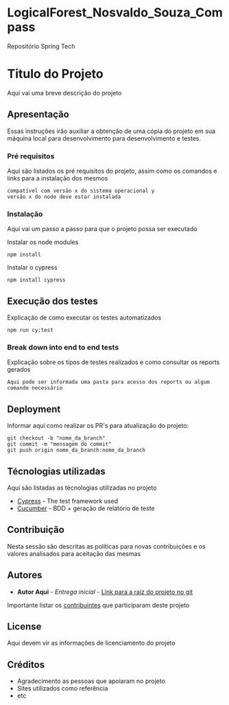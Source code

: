 # LogicalForest_Nosvaldo_Souza_Compass
Repositório Spring Tech

# Titulo do Projeto

Aqui vai uma breve descrição do projeto

## Apresentação

Essas instruções irão auxiliar a obtenção de uma cópia do projeto em sua máquina local para desenvolvimento para desenvolvimento e testes.

### Pré requisitos

Aqui são listados os pré requisitos do projeto, assim como os comandos e links para a instalação dos mesmos

```
compatível com versão x do sistema operacional y
versão x do node deve estar instalada
```

### Instalação

Aqui vai um passo a passo para que o projeto possa ser executado

Instalar os node modules

```
npm install
```

Instalar o cypress

```
npm install cypress
```

## Execução dos testes

Explicação de como executar os testes automatizados

```
npm run cy:test
```

### Break down into end to end tests

Explicação sobre os tipos de testes realizados e como consultar os reports gerados

```
Aqui pode ser informada uma pasta para acesso dos reports ou algum comando necessário
```

## Deployment

Informar aqui como realizar os PR's para atualização do projeto:

```
git checkout -b "nome_da_branch"
git commit -m "mensagem do commit"
git push origin nome_da_branch:nome_da_branch
```

## Técnologias utilizadas
Aqui são listadas as técnologias utilizadas no projeto

* [Cypress](https://www.cypress.io/) - The test framework used
* [Cucumber](https://cucumber.io/) - BDD + geração de relatório de teste

## Contribuição

Nesta sessão são descritas as políticas para novas contribuições e os valores analisados para aceitação das mesmas

## Autores

* **Autor Aqui** - *Entrega inicial* - [Link para a raiz do projeto no git](https://github.com/)

Importante listar os  [contribuintes](https://github.com/seu/projeto/contributors) que participaram deste projeto

## License

Aqui devem vir as informações de licenciamento do projeto

## Créditos

* Agradecimento as pessoas que apoiaram no projeto
* Sites utilizados como referência
* etc
